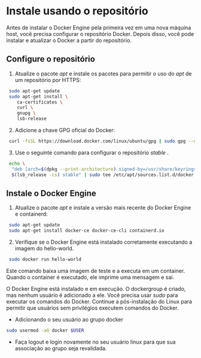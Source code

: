 # Instale usando o repositório 
Antes de instalar o Docker Engine pela primeira vez em uma nova máquina host, você precisa configurar o repositório Docker. Depois disso, você pode instalar e atualizar o Docker a partir do repositório.

## Configure o repositório
1. Atualize o pacote *apt* e instale os pacotes para permitir o uso do *apt* de um repositório por HTTPS:

```bash
 sudo apt-get update
 sudo apt-get install \
    ca-certificates \
    curl \
    gnupg \
    lsb-release
```

2. Adicione a chave GPG oficial do Docker:

```bash
 curl -fsSL https://download.docker.com/linux/ubuntu/gpg | sudo gpg --dearmor -o /usr/share/keyrings/docker-archive-keyring.gpg
```

3. Use o seguinte comando para configurar o repositório *stable* .

```bash
 echo \
  "deb [arch=$(dpkg --print-architecture) signed-by=/usr/share/keyrings/docker-archive-keyring.gpg] https://download.docker.com/linux/ubuntu \
  $(lsb_release -cs) stable" | sudo tee /etc/apt/sources.list.d/docker.list > /dev/null
```

## Instale o Docker Engine
1. Atualize o pacote *apt* e instale a versão mais recente do Docker Engine e containerd:

```bash
 sudo apt-get update
 sudo apt-get install docker-ce docker-ce-cli containerd.io
```

2. Verifique se o Docker Engine está instalado corretamente executando a imagem do hello-world.

```bash
 sudo docker run hello-world
```

Este comando baixa uma imagem de teste e a executa em um container. Quando o container é executado, ele imprime uma mensagem e sai.

O Docker Engine está instalado e em execução. O dockergroup é criado, mas nenhum usuário é adicionado a ele. Você precisa usar *sudo* para executar os comandos do Docker. Continue a pós-instalação do Linux para permitir que usuários sem privilégios executem comandos do Docker.

- Adicionando o seu usuário ao grupo docker

```bash
sudo usermod -aG docker $USER
```

- Faça logout e login novamente no seu usuário linux para que sua associação ao grupo seja revalidada. 